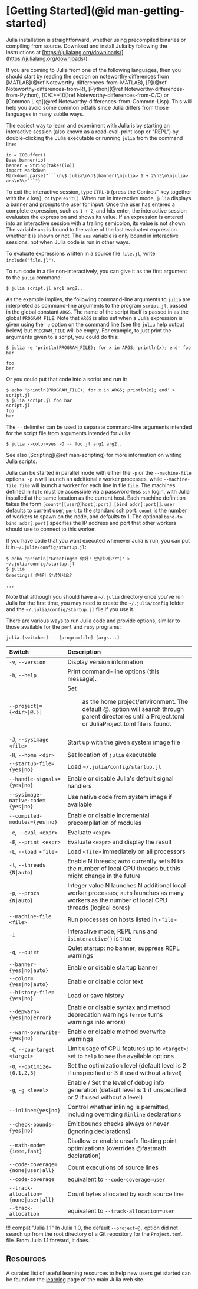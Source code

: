 # [Getting Started](@id man-getting-started)

Julia installation is straightforward, whether using precompiled binaries or compiling from source.
Download and install Julia by following the instructions at [https://julialang.org/downloads/](https://julialang.org/downloads/).

If you are coming to Julia from one of the following languages, then you should start by reading the section on noteworthy differences from [MATLAB](@ref Noteworthy-differences-from-MATLAB), [R](@ref Noteworthy-differences-from-R), [Python](@ref Noteworthy-differences-from-Python), [C/C++](@ref Noteworthy-differences-from-C/C) or [Common Lisp](@ref Noteworthy-differences-from-Common-Lisp). This will help you avoid some common pitfalls since Julia differs from those languages in many subtle ways.

The easiest way to learn and experiment with Julia is by starting an interactive session (also
known as a read-eval-print loop or "REPL") by double-clicking the Julia executable or running
`julia` from the command line:

```@eval
io = IOBuffer()
Base.banner(io)
banner = String(take!(io))
import Markdown
Markdown.parse("```\n\$ julia\n\n$(banner)\njulia> 1 + 2\n3\n\njulia> ans\n3\n```")
```

To exit the interactive session, type `CTRL-D` (press the Control/`^` key together with the `d` key), or type
`exit()`. When run in interactive mode, `julia` displays a banner and prompts the user for input.
Once the user has entered a complete expression, such as `1 + 2`, and hits enter, the interactive
session evaluates the expression and shows its value. If an expression is entered into an interactive
session with a trailing semicolon, its value is not shown. The variable `ans` is bound to the
value of the last evaluated expression whether it is shown or not. The `ans` variable is only
bound in interactive sessions, not when Julia code is run in other ways.

To evaluate expressions written in a source file `file.jl`, write `include("file.jl")`.

To run code in a file non-interactively, you can give it as the first argument to the `julia`
command:

```
$ julia script.jl arg1 arg2...
```

As the example implies, the following command-line arguments to `julia` are interpreted as
command-line arguments to the program `script.jl`, passed in the global constant `ARGS`. The
name of the script itself is passed in as the global `PROGRAM_FILE`. Note that `ARGS` is
also set when a Julia expression is given using the `-e` option on the command line (see the
`julia` help output below) but `PROGRAM_FILE` will be empty. For example, to just print the
arguments given to a script, you could do this:

```
$ julia -e 'println(PROGRAM_FILE); for x in ARGS; println(x); end' foo bar

foo
bar
```

Or you could put that code into a script and run it:

```
$ echo 'println(PROGRAM_FILE); for x in ARGS; println(x); end' > script.jl
$ julia script.jl foo bar
script.jl
foo
bar
```

The `--` delimiter can be used to separate command-line arguments intended for the script file from arguments intended for Julia:

```
$ julia --color=yes -O -- foo.jl arg1 arg2..
```

See also [Scripting](@ref man-scripting) for more information on writing Julia scripts.

Julia can be started in parallel mode with either the `-p` or the `--machine-file` options. `-p n`
will launch an additional `n` worker processes, while `--machine-file file` will launch a worker
for each line in file `file`. The machines defined in `file` must be accessible via a password-less
`ssh` login, with Julia installed at the same location as the current host. Each machine definition
takes the form `[count*][user@]host[:port] [bind_addr[:port]]`. `user` defaults to current user,
`port` to the standard ssh port. `count` is the number of workers to spawn on the node, and defaults
to 1. The optional `bind-to bind_addr[:port]` specifies the IP address and port that other workers
should use to connect to this worker.

If you have code that you want executed whenever Julia is run, you can put it in
`~/.julia/config/startup.jl`:

```
$ echo 'println("Greetings! 你好! 안녕하세요?")' > ~/.julia/config/startup.jl
$ julia
Greetings! 你好! 안녕하세요?

...
```

Note that although you should have a `~/.julia` directory once you've run Julia for the
first time, you may need to create the `~/.julia/config` folder and the
`~/.julia/config/startup.jl` file if you use it.

There are various ways to run Julia code and provide options, similar to those available for the
`perl` and `ruby` programs:

```
julia [switches] -- [programfile] [args...]
```

|Switch                                 |Description|
|:---                                   |:---|
|`-v`, `--version`                      |Display version information|
|`-h`, `--help`                         |Print command-line options (this message).|
|`--project[={<dir>\|@.}]`              |Set <dir> as the home project/environment. The default @. option will search through parent directories until a Project.toml or JuliaProject.toml file is found.|
|`-J`, `--sysimage <file>`              |Start up with the given system image file|
|`-H`, `--home <dir>`                   |Set location of `julia` executable|
|`--startup-file={yes\|no}`             |Load `~/.julia/config/startup.jl`|
|`--handle-signals={yes\|no}`           |Enable or disable Julia's default signal handlers|
|`--sysimage-native-code={yes\|no}`     |Use native code from system image if available|
|`--compiled-modules={yes\|no}`         |Enable or disable incremental precompilation of modules|
|`-e`, `--eval <expr>`                  |Evaluate `<expr>`|
|`-E`, `--print <expr>`                 |Evaluate `<expr>` and display the result|
|`-L`, `--load <file>`                  |Load `<file>` immediately on all processors|
|`-t`, `--threads {N\|auto`}            |Enable N threads; `auto` currently sets N to the number of local CPU threads but this might change in the future|
|`-p`, `--procs {N\|auto`}              |Integer value N launches N additional local worker processes; `auto` launches as many workers as the number of local CPU threads (logical cores)|
|`--machine-file <file>`                |Run processes on hosts listed in `<file>`|
|`-i`                                   |Interactive mode; REPL runs and `isinteractive()` is true|
|`-q`, `--quiet`                        |Quiet startup: no banner, suppress REPL warnings|
|`--banner={yes\|no\|auto}`             |Enable or disable startup banner|
|`--color={yes\|no\|auto}`              |Enable or disable color text|
|`--history-file={yes\|no}`             |Load or save history|
|`--depwarn={yes\|no\|error}`           |Enable or disable syntax and method deprecation warnings (`error` turns warnings into errors)|
|`--warn-overwrite={yes\|no}`           |Enable or disable method overwrite warnings|
|`-C`, `--cpu-target <target>`          |Limit usage of CPU features up to `<target>`; set to `help` to see the available options|
|`-O`, `--optimize={0,1,2,3}`           |Set the optimization level (default level is 2 if unspecified or 3 if used without a level)|
|`-g`, `-g <level>`                     |Enable / Set the level of debug info generation (default level is 1 if unspecified or 2 if used without a level)|
|`--inline={yes\|no}`                   |Control whether inlining is permitted, including overriding `@inline` declarations|
|`--check-bounds={yes\|no}`             |Emit bounds checks always or never (ignoring declarations)|
|`--math-mode={ieee,fast}`              |Disallow or enable unsafe floating point optimizations (overrides @fastmath declaration)|
|`--code-coverage={none\|user\|all}`    |Count executions of source lines|
|`--code-coverage`                      |equivalent to `--code-coverage=user`|
|`--track-allocation={none\|user\|all}` |Count bytes allocated by each source line|
|`--track-allocation`                   |equivalent to `--track-allocation=user`|

!!! compat "Julia 1.1"
    In Julia 1.0, the default `--project=@.` option did not search up from the root
    directory of a Git repository for the `Project.toml` file. From Julia 1.1 forward, it
    does.

## Resources

A curated list of useful learning resources to help new users get started can be found on the [learning](https://julialang.org/learning/) page of the main Julia web site.
